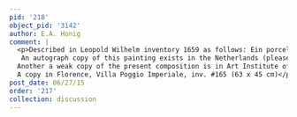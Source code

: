 ```yaml
---
pid: '218'
object_pid: '3142'
author: E.A. Honig
comment: |
  <p>Described in Leopold Wilhelm inventory 1659 as follows: Ein porcelanes Blumenkrügel von Öhlfarb auff Holcz, warin Tulipanen, weisze unndt Roszen, wie auch andere Blumen... 2 Span 6 Finger hoch unndt 2 Span 1 Finger braidt. Original von dem jungen Brögel.<br />
   An autograph copy of this painting exists in the Netherlands (please see <a href="/object/flowers-in-earthenware-vase-netherlands">Flowers in Earthenware Vase (Netherlands)</a>). These two flower pictures would be Jan's first works in this genre, predating the Ambrosiana picture that he sold to Borromeo in the summer of 1606. Note that both of these 1605 pictures are executed on panel and were thus probably for local patrons -- flower bouquets were already an established genre in Antwerp at this time. The painting for Borromeo, however, was done on copper, as was usual for Jan's works destined for export.<br />
  Another a weak copy of the present composition is in Art Institute of Chicago (panel, 65.5 x 46.5).  Another copy is in Florence, Villa Poggio Imperiale, inv. #165 (panel, 63 x 45); this is Ertz's Jan Brueghel the Younger #274.<br />
  A copy in Florence, Villa Poggio Imperiale, inv. #165 (63 x 45 cm)</p>
post_date: 06/27/15
order: '217'
collection: discussion
---
```

